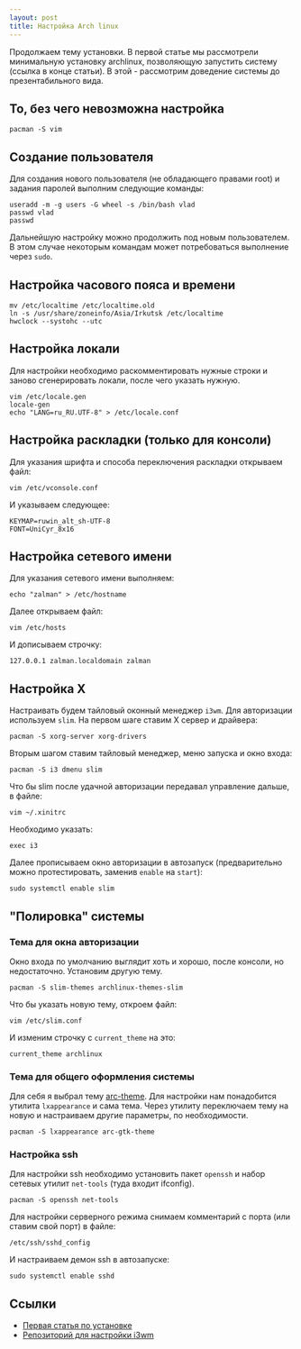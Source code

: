 ```yaml
---
layout: post
title: Настройка Arch linux
---
```


Продолжаем тему установки. В первой статье мы рассмотрели минимальную установку archlinux, позволяющую запустить систему (ссылка в конце статьи). В этой - рассмотрим доведение системы до презентабильного вида.

## То, без чего невозможна настройка

```
pacman -S vim
```

## Создание пользователя

Для создания нового пользователя (не обладающего правами root) и задания паролей выполним следующие команды:

```
useradd -m -g users -G wheel -s /bin/bash vlad
passwd vlad
passwd
```

Дальнейшую настройку можно продолжить под новым пользователем. В этом случае некоторым командам может потребоваться выполнение через `sudo`.

## Настройка часового пояса и времени

```
mv /etc/localtime /etc/localtime.old
ln -s /usr/share/zoneinfo/Asia/Irkutsk /etc/localtime
hwclock --systohc --utc
```

## Настройка локали

Для настройки необходимо раскомментировать нужные строки и заново сгенерировать локали, после чего указать нужную.

```
vim /etc/locale.gen
locale-gen
echo "LANG=ru_RU.UTF-8" > /etc/locale.conf
```

## Настройка раскладки (только для консоли)

Для указания шрифта и способа переключения раскладки открываем файл:

```
vim /etc/vconsole.conf
```

И указываем следующее:

```
KEYMAP=ruwin_alt_sh-UTF-8
FONT=UniCyr_8x16
```

## Настройка сетевого имени

Для указания сетевого имени выполняем:

```
echo "zalman" > /etc/hostname
```

Далее открываем файл:

```
vim /etc/hosts
```

И дописываем строчку:

```
127.0.0.1 zalman.localdomain zalman
```

## Настройка X

Настраивать будем тайловый оконный менеджер `i3wm`. Для авторизации используем `slim`. На первом шаге ставим X сервер и драйвера:

```
pacman -S xorg-server xorg-drivers
```

Вторым шагом ставим тайловый менеджер, меню запуска и окно входа:

```
pacman -S i3 dmenu slim
```

Что бы slim после удачной авторизации передавал управление дальше, в файле:

```
vim ~/.xinitrc
```

Необходимо указать:

```
exec i3
```

Далее прописываем окно авторизации в автозапуск (предварительно можно протестировать, заменив `enable` на `start`):

```
sudo systemctl enable slim
```

## "Полировка" системы

### Тема для окна авторизации

Окно входа по умолчанию выглядит хоть и хорошо, после консоли, но недостаточно. Установим другую тему.

```
pacman -S slim-themes archlinux-themes-slim
```

Что бы указать новую тему, откроем файл:

```
vim /etc/slim.conf
```

И изменим строчку с `current_theme` на это:

```
current_theme archlinux
```

### Тема для общего оформления системы

Для себя я выбрал тему [arc-theme](https://github.com/horst3180/Arc-theme). Для настройки нам понадобится утилита `lxappearance` и сама тема. Через утилиту переключаем тему на новую и настраиваем другие параметры, по необходимости.

```
pacman -S lxappearance arc-gtk-theme
```

### Настройка ssh

Для настройки ssh необходимо установить пакет `openssh` и набор сетевых утилит `net-tools` (туда входит ifconfig).

```
pacman -S openssh net-tools
```

Для настройки серверного режима снимаем комментарий с порта (или ставим свой порт) в файле:

```
/etc/ssh/sshd_config
```

И настраиваем демон ssh в автозапуске:

```
sudo systemctl enable sshd
```

## Ссылки

* [Первая статья по установке](/20181104-install-arch)
* [Репозиторий для настройки i3wm](https://github.com/vlad-ku/i3conf)

